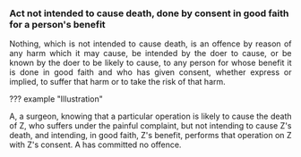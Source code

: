 ### Act not intended to cause death, done by consent in good faith for a person's benefit
<div style="text-align: justify">

Nothing, which is not intended to cause death, is an offence by reason of any harm which it may cause, be intended by the doer to cause, or be known by the doer to be likely to cause, to any person for whose benefit it is done in good faith and who has given consent, whether express or implied, to suffer that harm or to take the risk of that harm.

</div>

??? example "Illustration"
    <div style="text-align: justify"> A, a surgeon, knowing that a particular operation is likely to cause the death of Z, who suffers under the painful complaint, but not intending to cause Z's death, and intending, in good faith, Z's benefit, performs that operation on Z with Z's consent. A has committed no offence.
